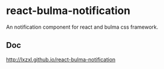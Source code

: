 # react-bulma-notification

An notification component for react and bulma css framework.

## Doc

http://lxzxl.github.io/react-bulma-notification
